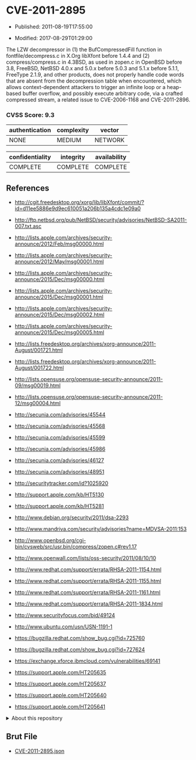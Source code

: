 # CVE-2011-2895

- Published: 2011-08-19T17:55:00

- Modified: 2017-08-29T01:29:00

The LZW decompressor in (1) the BufCompressedFill function in fontfile/decompress.c in X.Org libXfont before 1.4.4 and (2) compress/compress.c in 4.3BSD, as used in zopen.c in OpenBSD before 3.8, FreeBSD, NetBSD 4.0.x and 5.0.x before 5.0.3 and 5.1.x before 5.1.1, FreeType 2.1.9, and other products, does not properly handle code words that are absent from the decompression table when encountered, which allows context-dependent attackers to trigger an infinite loop or a heap-based buffer overflow, and possibly execute arbitrary code, via a crafted compressed stream, a related issue to CVE-2006-1168 and CVE-2011-2896.

### CVSS Score: **9.3**

| authentication | complexity | vector |
| --- | --- | --- |
| NONE | MEDIUM | NETWORK |

| confidentiality | integrity | availability |
| --- | --- | --- |
| COMPLETE | COMPLETE | COMPLETE |

## References

* http://cgit.freedesktop.org/xorg/lib/libXfont/commit/?id=d11ee5886e9d9ec610051a206b135a4cdc1e09a0

* http://ftp.netbsd.org/pub/NetBSD/security/advisories/NetBSD-SA2011-007.txt.asc

* http://lists.apple.com/archives/security-announce/2012/Feb/msg00000.html

* http://lists.apple.com/archives/security-announce/2012/May/msg00001.html

* http://lists.apple.com/archives/security-announce/2015/Dec/msg00000.html

* http://lists.apple.com/archives/security-announce/2015/Dec/msg00001.html

* http://lists.apple.com/archives/security-announce/2015/Dec/msg00002.html

* http://lists.apple.com/archives/security-announce/2015/Dec/msg00005.html

* http://lists.freedesktop.org/archives/xorg-announce/2011-August/001721.html

* http://lists.freedesktop.org/archives/xorg-announce/2011-August/001722.html

* http://lists.opensuse.org/opensuse-security-announce/2011-09/msg00019.html

* http://lists.opensuse.org/opensuse-security-announce/2011-12/msg00004.html

* http://secunia.com/advisories/45544

* http://secunia.com/advisories/45568

* http://secunia.com/advisories/45599

* http://secunia.com/advisories/45986

* http://secunia.com/advisories/46127

* http://secunia.com/advisories/48951

* http://securitytracker.com/id?1025920

* http://support.apple.com/kb/HT5130

* http://support.apple.com/kb/HT5281

* http://www.debian.org/security/2011/dsa-2293

* http://www.mandriva.com/security/advisories?name=MDVSA-2011:153

* http://www.openbsd.org/cgi-bin/cvsweb/src/usr.bin/compress/zopen.c#rev1.17

* http://www.openwall.com/lists/oss-security/2011/08/10/10

* http://www.redhat.com/support/errata/RHSA-2011-1154.html

* http://www.redhat.com/support/errata/RHSA-2011-1155.html

* http://www.redhat.com/support/errata/RHSA-2011-1161.html

* http://www.redhat.com/support/errata/RHSA-2011-1834.html

* http://www.securityfocus.com/bid/49124

* http://www.ubuntu.com/usn/USN-1191-1

* https://bugzilla.redhat.com/show_bug.cgi?id=725760

* https://bugzilla.redhat.com/show_bug.cgi?id=727624

* https://exchange.xforce.ibmcloud.com/vulnerabilities/69141

* https://support.apple.com/HT205635

* https://support.apple.com/HT205637

* https://support.apple.com/HT205640

* https://support.apple.com/HT205641

<details>
<summary>About this repository</summary> 

  This repository is part of the project [Live Hack CVE](https://github.com/Live-Hack-CVE). Main website can be found [www.live-hack.org](https://www.live-hack.org) 
  
  Made by [Sn0wAlice](https://github.com/Sn0wAlice) for the people that care about security and need to have a feed of the latest CVEs. Hope you enjoy it, don't forget to star the repo and follow me on [Twitter](https://twitter.com/Sn0wAlice) and [Github](https://github.com/Sn0wAlice). And that is my [personnal website](https://www.alice-snow.me/)

  - [Home Page](https://github.com/Live-Hack-CVE)
  - [Framework](https://github.com/Live-Hack-CVE/cve-framework)
  - [CVE database](https://github.com/Live-Hack-CVE/full_database)
  - [Changelog](https://github.com/Live-Hack-CVE/Changelog)
</details>

## Brut File

* [CVE-2011-2895.json](https://raw.githubusercontent.com/Live-Hack-CVE/full_database/main/cves/2011/CVE-2011-2895.json)

